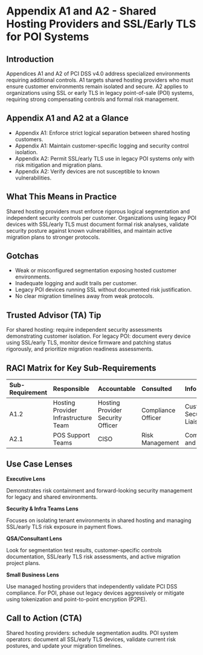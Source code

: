 # Appendix A1 and A2 - Shared Hosting Providers and SSL/Early TLS for POI Systems
## Introduction

Appendices A1 and A2 of PCI DSS v4.0 address specialized environments requiring additional controls. A1 targets shared hosting providers who must ensure customer environments remain isolated and secure. A2 applies to organizations using SSL or early TLS in legacy point-of-sale (POI) systems, requiring strong compensating controls and formal risk management.

## Appendix A1 and A2 at a Glance

- Appendix A1: Enforce strict logical separation between shared hosting customers.
- Appendix A1: Maintain customer-specific logging and security control isolation.
- Appendix A2: Permit SSL/early TLS use in legacy POI systems only with risk mitigation and migration plans.
- Appendix A2: Verify devices are not susceptible to known vulnerabilities.

## What This Means in Practice

Shared hosting providers must enforce rigorous logical segmentation and independent security controls per customer. Organizations using legacy POI devices with SSL/early TLS must document formal risk analyses, validate security posture against known vulnerabilities, and maintain active migration plans to stronger protocols.

## Gotchas

- Weak or misconfigured segmentation exposing hosted customer environments.
- Inadequate logging and audit trails per customer.
- Legacy POI devices running SSL without documented risk justification.
- No clear migration timelines away from weak protocols.

## Trusted Advisor (TA) Tip

For shared hosting: require independent security assessments demonstrating customer isolation. For legacy POI: document every device using SSL/early TLS, monitor device firmware and patching status rigorously, and prioritize migration readiness assessments.

## RACI Matrix for Key Sub-Requirements

| Sub-Requirement | Responsible | Accountable | Consulted | Informed |
|:----------------|:------------|:-----------|:----------|:--------|
| A1.2 | Hosting Provider Infrastructure Team | Hosting Provider Security Officer | Compliance Officer | Customer Security Liaisons |
| A2.1 | POS Support Teams | CISO | Risk Management | Compliance and Legal |

## Use Case Lenses

**Executive Lens**

Demonstrates risk containment and forward-looking security management for legacy and shared environments.

**Security & Infra Teams Lens**

Focuses on isolating tenant environments in shared hosting and managing SSL/early TLS risk exposure in payment flows.

**QSA/Consultant Lens**

Look for segmentation test results, customer-specific controls documentation, SSL/early TLS risk assessments, and active migration project plans.

**Small Business Lens**

Use managed hosting providers that independently validate PCI DSS compliance. For POI, phase out legacy devices aggressively or mitigate using tokenization and point-to-point encryption (P2PE).

## Call to Action (CTA)

Shared hosting providers: schedule segmentation audits. POI system operators: document all SSL/early TLS devices, validate current risk postures, and update your migration timelines.

